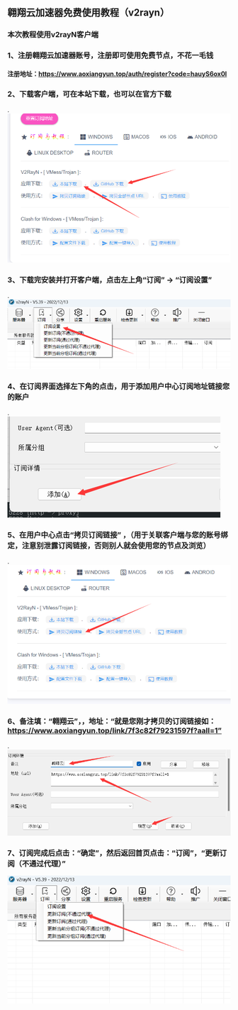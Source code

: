 ##  翱翔云加速器免费使用教程（v2rayn）
### 本次教程使用v2rayN客户端
### 1、注册翱翔云加速器账号，注册即可使用免费节点，不花一毛钱
#### 注册地址：https://www.aoxiangyun.top/auth/register?code=hauyS6ox0I
### 2、下载客户端，可在本站下载，也可以在官方下载  
.  
![Image text](https://github.com/joek4413/img/blob/main/1.png)
### 3、下载完安装并打开客户端，点击左上角“订阅” -> “订阅设置”  
.  
![Image text](https://github.com/joek4413/img/blob/main/2.png)
### 4、在订阅界面选择左下角的点击，用于添加用户中心订阅地址链接您的账户  
.  
![Image text](https://github.com/joek4413/img/blob/main/3.png)
### 5、在用户中心点击“拷贝订阅链接” ，（用于关联客户端与您的账号绑定，注意别泄露订阅链接，否则别人就会使用您的节点及浏览）  
.  
![Image text](https://github.com/joek4413/img/blob/main/4.png)
### 6、备注填：“翱翔云”，，地址：“就是您刚才拷贝的订阅链接如：https://www.aoxiangyun.top/link/7f3c82f79231597f?aall=1”
.  
![Image text](https://github.com/joek4413/img/blob/main/5.png)
### 7、订阅完成后点击：“确定”，然后返回首页点击：“订阅”，“更新订阅（不通过代理）”
![Image text](https://github.com/joek4413/img/blob/main/6.png)
